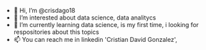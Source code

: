 - 👋 Hi, I’m @crisdago18
- 👀 I’m interested about data science, data analitycs 
- 🌱 I’m currently learning data science, is my first time, i looking for respositories about this topics
- 📫 You can reach me in linkedin 'Cristian David Gonzalez', 

<!---
crisdago18/crisdago18 is a ✨ special ✨ repository because its `README.md` (this file) appears on your GitHub profile.
You can click the Preview link to take a look at your changes.
--->

